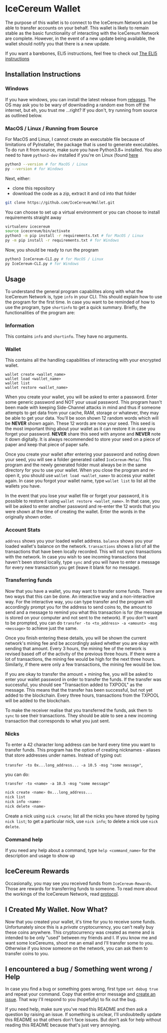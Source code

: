 # IceCereum Wallet

The purpose of this wallet is to connect to the IceCereum Network and be able to
transfer accounts on your behalf. This wallet is likely to remain stable as the
basic functionality of interacting with the IceCereum Network are complete.
However, in the event of a new update being available, the wallet should notify
you that there is a new update.

If you want a barebones, ELI5 instructions, feel free to check out
[The ELI5 instructions](./eli5-instructions.md)

## Installation Instructions

### Windows

If you have windows, you can install the latest release from
[releases](https://github.com/IceCereum/Wallet/releases). The OS may ask you to
be wary of downloading a random exe from off the internet, but eh, you trust me
...right? If you don't, try running from source as outlined below.

### MacOS / Linux / Running from Source

For MacOS and Linux, I cannot create an executable file because of limitations
of PyInstaller, the package that is used to generate executables. To do run it
from source, make sure you have Python3.8+ installed. You also need to have
`python3-dev` installed if you're on Linux (found 
[here](https://stackoverflow.com/a/21530768)

```sh
python3 --version # for MacOS / Linux
py --version # for Windows
```

Next, either:

- clone this repository
- download the code as a zip, extract it and cd into that folder

```sh
git clone https://github.com/IceCereum/Wallet.git
```

You can choose to set up a virtual environment or you can choose to install
requirements straight away

```sh
virtualenv icecereum
source icecereum/bin/activate
python3 -m pip install -r requirements.txt # for MacOS / Linux
py -m pip install -r requirements.txt # for Windows
```

Now, you should be ready to run the program

```sh
python3 IceCereum-CLI.py # for MacOS / Linux
py IceCereum-CLI.py # for Windows
```

## Usage

To understand the general program capabilites along with what the IceCereum
Network is, type `info` in your CLI. This should explain how to use the program
for the first time. In case you want to be reminded of how to use the program,
type `shortinfo` to get a quick summary. Briefly, the functionalities of the
program are:

### Information

This contains `info` and `shortinfo`. They have no arguments.

### Wallet

This contains all the handling capabilities of interacting with your encrypted
wallet.

```
wallet create <wallet_name>
wallet load <wallet_name>
wallet list
wallet restore <wallet_name>
```

When you create your wallet, you will be asked to enter a password. Enter some
generic password and NOT your usual password. This program hasn't been made with
keeping Side-Channel attacks in mind and thus if someone attempts to get data
from your cache, RAM, storage or whatever, they may be able to get your data.
You'll be soon shown 12 random words which will be **NEVER** shown again. These
12 words are now your seed. This seed is the most important thing about your
wallet as it can restore it in case you forget your password. **NEVER** share
this seed with anyone and **NEVER** note it down digitally. It is always
recommended to store your seed on a piece of paper and keep that piece of paper
safe.

Once you create your wallet after entering your password and noting down your
seed, you will see a folder generated called `IceCereum-Meta/`. This program and
the newly generated folder must always be in the same directory for you to use
your wallet. When you close the program and re-open it, you should use 
`wallet load <wallet_name>` to access your wallet again. In case you forgot your
wallet name, type `wallet list` to list all the wallets you have.

In the event that you lose your wallet file or forget your password, it is
possible to restore it using `wallet restore <wallet_name>`. In that case, you
will be asked to enter another password and re-enter the 12 words that you were
shown at the time of creating the wallet. Enter the words in the originally
shown order.

### Account Stats

`address` shows you your loaded wallet address. `balance` shows you your loaded
wallet's balance on the network. `transactions` shows a list of all the
transactions that have been locally recorded. This will not sync transactions
with the network. In case you wish to see incoming transactions that haven't
been stored locally, type `sync` and you will have to enter a message for every
new transaction you get (leave it blank for no message).

### Transferring funds

Now that you have a wallet, you may want to transfer some funds. There are two
ways that this can be done. An interactive way and a non-interactive way. For
the interactive way, you can type transfer and the program will accordingly
prompt you for the address to send coins to, the amount to send and a message to
remind you what this transaction is for (the message is stored on your computer
and not sent to the network). If you don't want to be prompted, you can do
`transfer -to <to_address> -a <amount> -msg <message>` to achieve just the same.

Once you finish entering these details, you will be shown the current network's
mining fee and be accordingly asked whether you are okay with sending that
amount. Every 3 hours, the mining fee of the network is revised based off of the
activity of the previous three hours. If there were a lot of transactions, the
mining fee would be high for the next three hours. Similarly, if there were only
a few transactions, the mining fee would be low.

If you are okay to transfer the amount + mining fee, you will be asked to enter
your wallet password in order to transfer the funds. If the transfer was
successful, you should see "Transaction added to TXPOOL" as the message. This
means that the transfer has been successful, but not yet added to the
blockchain. Every three hours, transactions from the TXPOOL will be added to the
blockchain.

To make the receiver realise that you transferred the funds, ask them to `sync`
to see their transactions. They should be able to see a new incoming transaction
that corresponds to what you just sent.

### Nicks

To enter a 42 character long address can be hard every time you want to
transfer funds. This program has the option of creating nicknames - aliases that
store addresses under names. Instead of typing out:

`transfer -to 0x...long_address... -a 10.5 -msg "some message"`,

you can do:

`transfer -to <name> -a 10.5 -msg "some message"`

```sh
nick create <name> 0x...long_address...
nick list
nick info <name>
nick delete <name>
```

Create a nick using `nick create`; list all the nicks you have stored by typing
`nick list`; to get a particular nick, use `nick info`; to delete a nick use
`nick delete`.

### Command help

If you need any help about a command, type `help <command_name>` for the
description and usage to show up

## IceCereum Rewards

Occasionally, you may see you received funds from `IceCereum-Rewards`. Those are
rewards for transferring funds to someone. To read more about the workings of
the IceCereum Network, read [protocol](https://github.com/IceCereum/Protocol).

## I Created My Wallet. Now What?

Now that you created your wallet, it's time for you to receive some funds.
Unfortunately since this is a *private* cryptocurrency, you can't really buy
these coins anywhere. This cryptocurrency was created as meme and is intended
to be only "used" between my friends and I. If you know me and want some
IceCereums, shoot me an email and I'll transfer some to you. Otherwise if you
know someone on the network, you can ask them to transfer coins to you.

## I encountered a bug / Something went wrong / Help

In case you find a bug or something goes wrong, first type `set debug true` and
repeat your command. Copy that entire error message and
[create an issue](https://github.com/IceCereum/Wallet/issues). That way I'll
respond to you (hopefully) to fix out the bug.

If you need help, make sure you've read this README and then ask a question by
raising an issue. If something is unclear, I'll undoubtedly update this README
so that others don't face issues. But don't ask for help without reading this
README because that's just very annoying.
